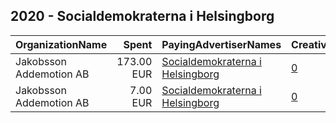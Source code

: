 ## 2020 - Socialdemokraterna i Helsingborg 
|OrganizationName|Spent|PayingAdvertiserNames|CreativeUrls|Impressions|Genders|AgeBrackets|CountryCodes|BillingAddresses|CandidateBallotInformation|
|:---|---:|:---|:---|---:|:---|:---|:---|:---|:---|
|Jakobsson Addemotion AB|173.00 EUR|[Socialdemokraterna i Helsingborg](2020/Socialdemokraterna_i_Helsingborg.md)|[0](https://www.snap.com/political-ads/asset/e5bed251b34e40e3386eda36c8ecf866d3c50628fb9d616f012205ad1ad29e11?mediaType=png)|34,805||18-35|sweden|"Kullagatan 3,Helsingborg,25220,SE"|Folkomrostning Helsingborg|
|Jakobsson Addemotion AB|7.00 EUR|[Socialdemokraterna i Helsingborg](2020/Socialdemokraterna_i_Helsingborg.md)|[0](https://www.snap.com/political-ads/asset/c3fbecd10e41ae2f856a2644e2918deffe8ab2c155115c5f5619e58b35e95736?mediaType=png)|2,096||18-35|sweden|"Kullagatan 3,Helsingborg,25220,SE"|Folkomrostning Helsingborg|
